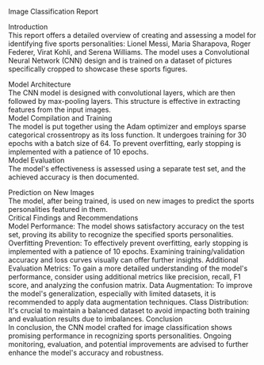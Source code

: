 Image Classification Report  
  
Introduction  
This report offers a detailed overview of creating and assessing a model for identifying five sports personalities: Lionel Messi, Maria Sharapova, Roger Federer, Virat Kohli, and Serena Williams. The model uses a Convolutional Neural Network (CNN) design and is trained on a dataset of pictures specifically cropped to showcase these sports figures. 
 
Model Architecture  
The CNN model is designed with convolutional layers, which are then followed by max-pooling layers. This structure is effective in extracting features from the input images.  
Model Compilation and Training  
The model is put together using the Adam optimizer and employs sparse categorical crossentropy as its loss function. It undergoes training for 30 epochs with a batch size of 64. To prevent overfitting, early stopping is implemented with a patience of 10 epochs.  
Model Evaluation  
The model's effectiveness is assessed using a separate test set, and the achieved accuracy is then documented. 
 
Prediction on New Images  
The model, after being trained, is used on new images to predict the sports personalities featured in them.  
Critical Findings and Recommendations  
Model Performance: The model shows satisfactory accuracy on the test set, proving its ability to recognize the specified sports personalities. 
Overfitting Prevention: To effectively prevent overfitting, early stopping is implemented with a patience of 10 epochs. Examining training/validation accuracy and loss curves visually can offer further insights. 
Additional Evaluation Metrics: To gain a more detailed understanding of the model's performance, consider using additional metrics like precision, recall, F1 score, and analyzing the confusion matrix. 
Data Augmentation: To improve the model's generalization, especially with limited datasets, it is recommended to apply data augmentation techniques. 
Class Distribution: It's crucial to maintain a balanced dataset to avoid impacting both training and evaluation results due to imbalances. 
Conclusion  
In conclusion, the CNN model crafted for image classification shows promising performance in recognizing sports personalities. Ongoing monitoring, evaluation, and potential improvements are advised to further enhance the model's accuracy and robustness. 
